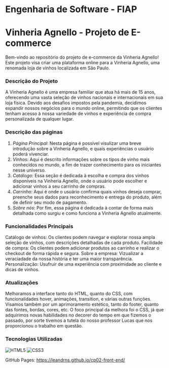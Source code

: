 # Engenharia de Software - FIAP
# Vinheria Agnello - Projeto de E-commerce
Bem-vindo ao repositório do projeto de e-commerce da Vinheria Agnello! Este projeto visa criar uma plataforma online para a Vinheria Agnello, uma renomada loja de vinhos localizada em São Paulo.
 
### Descrição do Projeto
A Vinheria Agnello é uma empresa familiar que atua há mais de 15 anos, oferecendo uma vasta seleção de vinhos nacionais e internacionais em sua loja física. Devido aos desafios impostos pela pandemia, 
decidimos expandir nossos negócios para o mundo online, permitindo que os clientes tenham acesso à nossa variedade de vinhos e experiência de compra personalizada de qualquer lugar.
### Descrição das páginas
1) *Página Principal*: Nesta página é possível visulizar uma breve introdução sobre a Vinheria Agnello, e quais experiências o usuário poderá vivenciar.
2) *Vinhos*: Aqui é descrito informações sobre os tipos de vinho mais conhecidos no mundo, a fim de trazer conhecimento para os iniciantes nesse universo.
3) *Catálogo*: Essa seção é dedicada à escolha e compra dos vinhos disponíveis na Vinheria Agnello, onde o usuário pode escolher e adicionar vinhos a seu carrinho de compras.
4) *Carrinho*: Aqui é onde o usuário confirma quais vinhos deseja comprar, preenche seus dados para reconhecimento e entrega do produto, além de definir seu modo de pagamento.
5) *Sobre nós*: Por fim, essa página é dedicada à contar de forma mais detalhada como surgiu e como funciona a Vinheria Agnello atualmente.

### Funcionalidades Principais
Catálogo de vinhos: Os clientes podem navegar e explorar nossa ampla seleção de vinhos, com descrições detalhadas de cada produto.
Facilidade de compra: Os clientes podem adicionar produtos ao carrinho e realizar o checkout de forma rápida e segura.
Sobre a empresa: Vizualizar a veraciadade da nossa história e ter uma maior transparência.
Personalização: Usufruir de uma experiência com proximidade ao cliente e dicas de vinhos.
 
### Atualizações
Melhoramos a interface tanto do HTML, quanto do CSS, com funcionalidades hover, animações, transition, e várias outras funções.
Visamos também por um aprimoramento estético, tanto do footer, quanto das fontes, bordas, cores, etc.
O foco principal da melhora foi o CSS, já que adquirimos novas habilidades no decorer do tempo em que fizemos o passado,
por sorte tivemos a tutela do nosso professor Lucas que nos proporcionou o trabalho em questão.
 
### Tecnologias Utilizadas <br>
![HTML5](https://img.shields.io/badge/HTML5-E34F26?style=for-the-badge&logo=html5&logoColor=white)
![CSS3](https://img.shields.io/badge/CSS3-1572B6?style=for-the-badge&logo=css3&logoColor=white)

GitHub Pages: https://leandrns.github.io/cp02-front-end/
